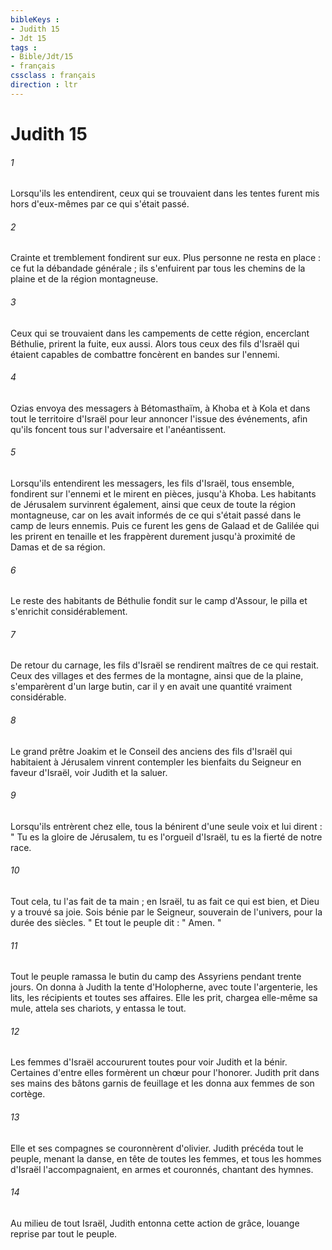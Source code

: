 ```yaml
---
bibleKeys : 
- Judith 15
- Jdt 15
tags : 
- Bible/Jdt/15
- français
cssclass : français
direction : ltr
---
```


# Judith 15

###### 1
Lorsqu'ils les entendirent, ceux qui se trouvaient dans les tentes furent mis hors d'eux-mêmes par ce qui s'était passé.
###### 2
Crainte et tremblement fondirent sur eux. Plus personne ne resta en place : ce fut la débandade générale ; ils s'enfuirent par tous les chemins de la plaine et de la région montagneuse.
###### 3
Ceux qui se trouvaient dans les campements de cette région, encerclant Béthulie, prirent la fuite, eux aussi.
Alors tous ceux des fils d'Israël qui étaient capables de combattre foncèrent en bandes sur l'ennemi.
###### 4
Ozias envoya des messagers à Bétomasthaïm, à Khoba et à Kola et dans tout le territoire d'Israël pour leur annoncer l'issue des événements, afin qu'ils foncent tous sur l'adversaire et l'anéantissent.
###### 5
Lorsqu'ils entendirent les messagers, les fils d'Israël, tous ensemble, fondirent sur l'ennemi et le mirent en pièces, jusqu'à Khoba. Les habitants de Jérusalem survinrent également, ainsi que ceux de toute la région montagneuse, car on les avait informés de ce qui s'était passé dans le camp de leurs ennemis. Puis ce furent les gens de Galaad et de Galilée qui les prirent en tenaille et les frappèrent durement jusqu'à proximité de Damas et de sa région.
###### 6
Le reste des habitants de Béthulie fondit sur le camp d'Assour, le pilla et s'enrichit considérablement.
###### 7
De retour du carnage, les fils d'Israël se rendirent maîtres de ce qui restait. Ceux des villages et des fermes de la montagne, ainsi que de la plaine, s'emparèrent d'un large butin, car il y en avait une quantité vraiment considérable.
###### 8
Le grand prêtre Joakim et le Conseil des anciens des fils d'Israël qui habitaient à Jérusalem vinrent contempler les bienfaits du Seigneur en faveur d'Israël, voir Judith et la saluer.
###### 9
Lorsqu'ils entrèrent chez elle, tous la bénirent d'une seule voix et lui dirent :
" Tu es la gloire de Jérusalem,
tu es l'orgueil d'Israël,
tu es la fierté de notre race.
###### 10
Tout cela, tu l'as fait de ta main ;
en Israël, tu as fait ce qui est bien,
et Dieu y a trouvé sa joie.
Sois bénie par le Seigneur,
souverain de l'univers,
pour la durée des siècles. "
Et tout le peuple dit : " Amen. "
###### 11
Tout le peuple ramassa le butin du camp des Assyriens pendant trente jours. On donna à Judith la tente d'Holopherne, avec toute l'argenterie, les lits, les récipients et toutes ses affaires. Elle les prit, chargea elle-même sa mule, attela ses chariots, y entassa le tout.
###### 12
Les femmes d'Israël accoururent toutes pour voir Judith et la bénir. Certaines d'entre elles formèrent un chœur pour l'honorer. Judith prit dans ses mains des bâtons garnis de feuillage et les donna aux femmes de son cortège.
###### 13
Elle et ses compagnes se couronnèrent d'olivier. Judith précéda tout le peuple, menant la danse, en tête de toutes les femmes, et tous les hommes d'Israël l'accompagnaient, en armes et couronnés, chantant des hymnes.
###### 14
Au milieu de tout Israël, Judith entonna cette action de grâce, louange reprise par tout le peuple.
